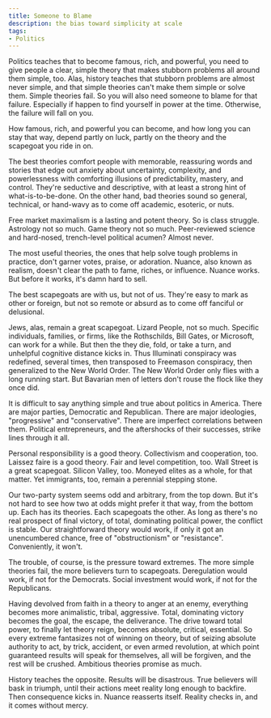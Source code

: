 ```yaml
---
title: Someone to Blame
description: the bias toward simplicity at scale
tags:
- Politics
---
```


Politics teaches that to become famous, rich, and powerful, you need to give people a clear, simple theory that makes stubborn problems all around them simple, too.  Alas, history teaches that stubborn problems are almost never simple, and that simple theories can't make them simple or solve them.  Simple theories fail.  So you will also need someone to blame for that failure.  Especially if happen to find yourself in power at the time.  Otherwise, the failure will fall on you.

How famous, rich, and powerful you can become, and how long you can stay that way, depend partly on luck, partly on the theory and the scapegoat you ride in on.

The best theories comfort people with memorable, reassuring words and stories that edge out anxiety about uncertainty, complexity, and powerlessness with comforting illusions of predictability, mastery, and control.  They're seductive and descriptive, with at least a strong hint of what-is-to-be-done.  On the other hand, bad theories sound so general, technical, or hand-wavy as to come off academic, esoteric, or nuts.

Free market maximalism is a lasting and potent theory.  So is class struggle.  Astrology not so much.  Game theory not so much.  Peer-reviewed science and hard-nosed, trench-level political acumen?  Almost never.

The most useful theories, the ones that help solve tough problems in practice, don't garner votes, praise, or adoration.  Nuance, also known as realism, doesn't clear the path to fame, riches, or influence.  Nuance works.  But before it works, it's damn hard to sell.

The best scapegoats are with us, but not of us.  They're easy to mark as other or foreign, but not so remote or absurd as to come off fanciful or delusional.

Jews, alas, remain a great scapegoat.  Lizard People, not so much.  Specific individuals, families, or firms, like the Rothschilds, Bill Gates, or Microsoft, can work for a while.  But then the they die, fold, or take a turn, and unhelpful cognitive distance kicks in.  Thus Illuminati conspiracy was redefined, several times, then transposed to Freemason conspiracy, then generalized to the New World Order.  The New World Order only flies with a long running start.  But Bavarian men of letters don't rouse the flock like they once did.

It is difficult to say anything simple and true about politics in America.  There are major parties, Democratic and Republican.  There are major ideologies, "progressive" and "conservative".  There are imperfect correlations between them.  Political entrepreneurs, and the aftershocks of their successes, strike lines through it all.

Personal responsibility is a good theory.  Collectivism and cooperation, too.  Laissez faire is a good theory.  Fair and level competition, too.  Wall Street is a great scapegoat.  Silicon Valley, too.  Moneyed elites as a whole, for that matter.  Yet immigrants, too, remain a perennial stepping stone.

Our two-party system seems odd and arbitrary, from the top down.  But it's not hard to see how two at odds might prefer it that way, from the bottom up.  Each has its theories.  Each scapegoats the other.  As long as there's no real prospect of final victory, of total, dominating political power, the conflict is stable.  Our straightforward theory would work, if only it got an unencumbered chance, free of "obstructionism" or "resistance".  Conveniently, it won't.

The trouble, of course, is the pressure toward extremes.  The more simple theories fail, the more believers turn to scapegoats.  Deregulation would work, if not for the Democrats.  Social investment would work, if not for the Republicans.

Having devolved from faith in a theory to anger at an enemy, everything becomes more animalistic, tribal, aggressive.  Total, dominating victory becomes the goal, the escape, the deliverance.  The drive toward total power, to finally let theory reign, becomes absolute, critical, essential.  So every extreme fantasizes not of winning on theory, but of seizing absolute authority to act, by trick, accident, or even armed revolution, at which point guaranteed results will speak for themselves, all will be forgiven, and the rest will be crushed.  Ambitious theories promise as much.

History teaches the opposite.  Results will be disastrous.  True believers will bask in triumph, until their actions meet reality long enough to backfire.  Then consequence kicks in.  Nuance reasserts itself.  Reality checks in, and it comes without mercy.
